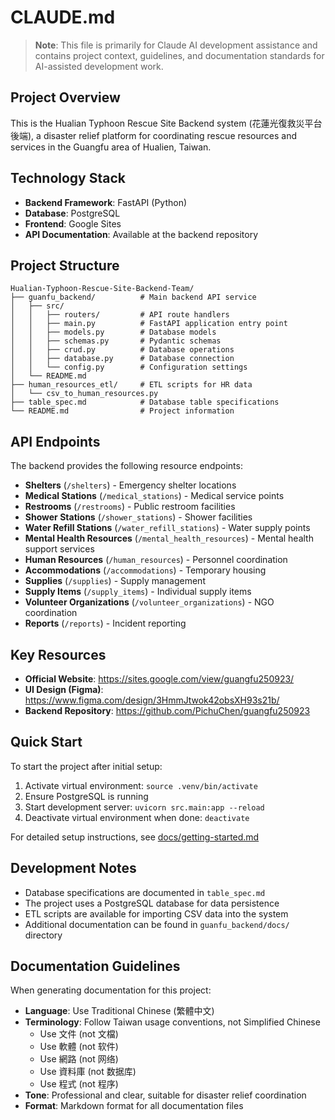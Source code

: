 # CLAUDE.md

> **Note**: This file is primarily for Claude AI development assistance and contains project context, guidelines, and documentation standards for AI-assisted development work.

## Project Overview

This is the Hualian Typhoon Rescue Site Backend system (花蓮光復救災平台後端), a disaster relief platform for coordinating rescue resources and services in the Guangfu area of Hualien, Taiwan.

## Technology Stack

- **Backend Framework**: FastAPI (Python)
- **Database**: PostgreSQL
- **Frontend**: Google Sites
- **API Documentation**: Available at the backend repository

## Project Structure

```
Hualian-Typhoon-Rescue-Site-Backend-Team/
├── guanfu_backend/          # Main backend API service
│   ├── src/
│   │   ├── routers/         # API route handlers
│   │   ├── main.py          # FastAPI application entry point
│   │   ├── models.py        # Database models
│   │   ├── schemas.py       # Pydantic schemas
│   │   ├── crud.py          # Database operations
│   │   ├── database.py      # Database connection
│   │   └── config.py        # Configuration settings
│   └── README.md
├── human_resources_etl/     # ETL scripts for HR data
│   └── csv_to_human_resources.py
├── table_spec.md            # Database table specifications
└── README.md                # Project information
```

## API Endpoints

The backend provides the following resource endpoints:

- **Shelters** (`/shelters`) - Emergency shelter locations
- **Medical Stations** (`/medical_stations`) - Medical service points
- **Restrooms** (`/restrooms`) - Public restroom facilities
- **Shower Stations** (`/shower_stations`) - Shower facilities
- **Water Refill Stations** (`/water_refill_stations`) - Water supply points
- **Mental Health Resources** (`/mental_health_resources`) - Mental health support services
- **Human Resources** (`/human_resources`) - Personnel coordination
- **Accommodations** (`/accommodations`) - Temporary housing
- **Supplies** (`/supplies`) - Supply management
- **Supply Items** (`/supply_items`) - Individual supply items
- **Volunteer Organizations** (`/volunteer_organizations`) - NGO coordination
- **Reports** (`/reports`) - Incident reporting

## Key Resources

- **Official Website**: https://sites.google.com/view/guangfu250923/
- **UI Design (Figma)**: https://www.figma.com/design/3HmmJtwok42obsXH93s21b/
- **Backend Repository**: https://github.com/PichuChen/guangfu250923

## Quick Start

To start the project after initial setup:

1. Activate virtual environment: `source .venv/bin/activate`
2. Ensure PostgreSQL is running
3. Start development server: `uvicorn src.main:app --reload`
4. Deactivate virtual environment when done: `deactivate`

For detailed setup instructions, see [docs/getting-started.md](docs/getting-started.md)

## Development Notes

- Database specifications are documented in `table_spec.md`
- The project uses a PostgreSQL database for data persistence
- ETL scripts are available for importing CSV data into the system
- Additional documentation can be found in `guanfu_backend/docs/` directory

## Documentation Guidelines

When generating documentation for this project:

- **Language**: Use Traditional Chinese (繁體中文)
- **Terminology**: Follow Taiwan usage conventions, not Simplified Chinese
  - Use 文件 (not 文檔)
  - Use 軟體 (not 软件)
  - Use 網路 (not 网络)
  - Use 資料庫 (not 数据库)
  - Use 程式 (not 程序)
- **Tone**: Professional and clear, suitable for disaster relief coordination
- **Format**: Markdown format for all documentation files
